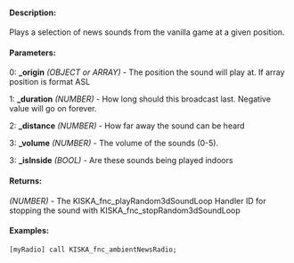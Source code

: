 #### Description:
Plays a selection of news sounds from the vanilla game at a given position.

#### Parameters:
0: **_origin** *(OBJECT or ARRAY)* - The position the sound will play at. If arrayposition is format ASL

1: **_duration** *(NUMBER)* - How long should this broadcast last. Negative valuewill go on forever.

2: **_distance** *(NUMBER)* - How far away the sound can be heard

3: **_volume** *(NUMBER)* - The volume of the sounds (0-5).

3: **_isInside** *(BOOL)* - Are these sounds being played indoors

#### Returns:
*(NUMBER)* - The KISKA_fnc_playRandom3dSoundLoop Handler ID for stopping the sound 
    with KISKA_fnc_stopRandom3dSoundLoop

#### Examples:
```sqf
[myRadio] call KISKA_fnc_ambientNewsRadio;
```

